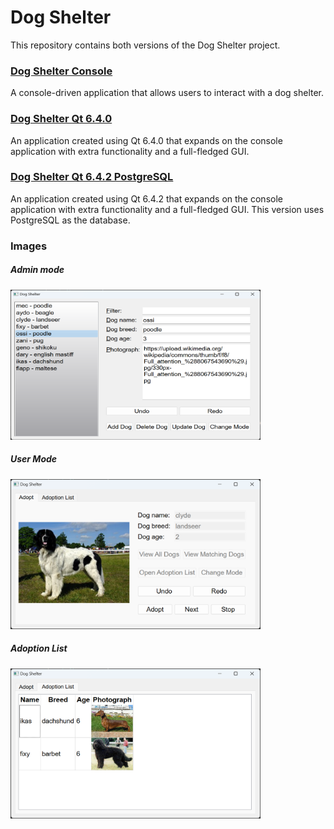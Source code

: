 # Dog Shelter
This repository contains both versions of the Dog Shelter project.

### [Dog Shelter Console](Dog%20Shelter%20Console)
A console-driven application that allows users to interact with a dog shelter.

### [Dog Shelter Qt 6.4.0](Dog%20Shelter%20Qt%206.4.0)
An application created using Qt 6.4.0 that expands on the console application with extra functionality and a full-fledged GUI.

### [Dog Shelter Qt 6.4.2 PostgreSQL](Dog%20Shelter%20Qt%206.4.0%20PostgreSQL)
An application created using Qt 6.4.2 that expands on the console application with extra functionality and a full-fledged GUI. This version uses PostgreSQL as the database.

### Images

##### Admin mode
<img src="https://raw.githubusercontent.com/davidcristian/Dog-Shelter-CPP/master/Dog%20Shelter%20Qt%206.4.0/admin1.png" alt="A screenshot of the Admin GUI." width="400" height="240" />

##### User Mode
<img src="https://raw.githubusercontent.com/davidcristian/Dog-Shelter-CPP/master/Dog%20Shelter%20Qt%206.4.0/user1.png" alt="A screenshot of the User GUI." width="400" height="240" />

##### Adoption List
<img src="https://raw.githubusercontent.com/davidcristian/Dog-Shelter-CPP/master/Dog%20Shelter%20Qt%206.4.0/user2.png" alt="A screenshot of the Adoption List table." width="400" height="240" />
